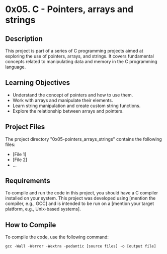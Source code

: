 # 0x05. C - Pointers, arrays and strings

## Description
This project is part of a series of C programming projects aimed at exploring the use of pointers, arrays, and strings. It covers fundamental concepts related to manipulating data and memory in the C programming language.

## Learning Objectives
- Understand the concept of pointers and how to use them.
- Work with arrays and manipulate their elements.
- Learn string manipulation and create custom string functions.
- Explore the relationship between arrays and pointers.

## Project Files
The project directory "0x05-pointers_arrays_strings" contains the following files:
- [File 1]
- [File 2]
- ...

## Requirements
To compile and run the code in this project, you should have a C compiler installed on your system. This project was developed using [mention the compiler, e.g., GCC] and is intended to be run on a [mention your target platform, e.g., Unix-based systems].

## How to Compile
To compile the code, use the following command:
```shell
gcc -Wall -Werror -Wextra -pedantic [source files] -o [output file]
